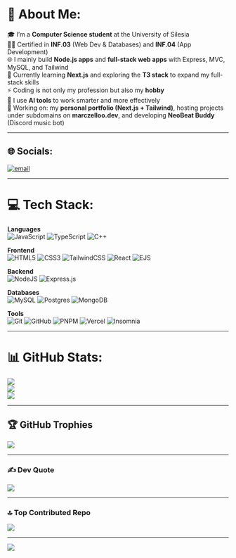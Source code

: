 # 💫 About Me:
🎓 I’m a **Computer Science student** at the University of Silesia  
🧑‍💻 Certified in **INF.03** (Web Dev & Databases) and **INF.04** (App Development)  
🌐 I mainly build **Node.js apps** and **full-stack web apps** with Express, MVC, MySQL, and Tailwind  
🚀 Currently learning **Next.js** and exploring the **T3 stack** to expand my full-stack skills  
⚡ Coding is not only my profession but also my **hobby**  
🤖 I use **AI tools** to work smarter and more effectively  
🔭 Working on: my **personal portfolio (Next.js + Tailwind)**, hosting projects under subdomains on **marczelloo.dev**, and developing **NeoBeat Buddy** (Discord music bot)  

---

## 🌐 Socials:
[![email](https://img.shields.io/badge/Email-D14836?logo=gmail&logoColor=white)](mailto:moskwamarcel@gmail.com)  

---

# 💻 Tech Stack:

**Languages**  
![JavaScript](https://img.shields.io/badge/javascript-%23323330.svg?style=flat&logo=javascript&logoColor=%23F7DF1E) 
![TypeScript](https://img.shields.io/badge/typescript-%23007ACC.svg?style=flat&logo=typescript&logoColor=white) 
![C++](https://img.shields.io/badge/c++-%2300599C.svg?style=flat&logo=c%2B%2B&logoColor=white)  

**Frontend**  
![HTML5](https://img.shields.io/badge/html5-%23E34F26.svg?style=flat&logo=html5&logoColor=white) 
![CSS3](https://img.shields.io/badge/css3-%231572B6.svg?style=flat&logo=css3&logoColor=white) 
![TailwindCSS](https://img.shields.io/badge/tailwindcss-%2338B2AC.svg?style=flat&logo=tailwind-css&logoColor=white) 
![React](https://img.shields.io/badge/react-%2320232a.svg?style=flat&logo=react&logoColor=%2361DAFB) 
![EJS](https://img.shields.io/badge/ejs-%23B4CA65.svg?style=flat&logo=ejs&logoColor=black)  

**Backend**  
![NodeJS](https://img.shields.io/badge/node.js-6DA55F?style=flat&logo=node.js&logoColor=white) 
![Express.js](https://img.shields.io/badge/express.js-%23404d59.svg?style=flat&logo=express&logoColor=%2361DAFB)  

**Databases**  
![MySQL](https://img.shields.io/badge/mysql-4479A1.svg?style=flat&logo=mysql&logoColor=white) 
![Postgres](https://img.shields.io/badge/postgres-%23316192.svg?style=flat&logo=postgresql&logoColor=white) 
![MongoDB](https://img.shields.io/badge/mongodb-%234ea94b.svg?style=flat&logo=mongodb&logoColor=white)  

**Tools**  
![Git](https://img.shields.io/badge/git-%23F05033.svg?style=flat&logo=git&logoColor=white) 
![GitHub](https://img.shields.io/badge/github-%23121011.svg?style=flat&logo=github&logoColor=white) 
![PNPM](https://img.shields.io/badge/pnpm-%234a4a4a.svg?style=flat&logo=pnpm&logoColor=f69220) 
![Vercel](https://img.shields.io/badge/vercel-%23000000.svg?style=flat&logo=vercel&logoColor=white) 
![Insomnia](https://img.shields.io/badge/Insomnia-black?style=flat&logo=insomnia&logoColor=5849BE)  


---

# 📊 GitHub Stats:
![](https://github-readme-stats.vercel.app/api?username=Marczelloo&theme=dark&hide_border=false&include_all_commits=true&count_private=true)<br/>
![](https://nirzak-streak-stats.vercel.app/?user=Marczelloo&theme=dark&hide_border=false)<br/>
![](https://github-readme-stats.vercel.app/api/top-langs/?username=Marczelloo&theme=dark&hide_border=false&include_all_commits=true&count_private=true&layout=compact)

---

## 🏆 GitHub Trophies
![](https://github-profile-trophy.vercel.app/?username=Marczelloo&theme=radical&no-frame=false&no-bg=true&margin-w=4)

---

### ✍️ Dev Quote
![](https://quotes-github-readme.vercel.app/api?type=horizontal&theme=radical)

---

### 🔝 Top Contributed Repo
![](https://github-contributor-stats.vercel.app/api?username=Marczelloo&limit=5&theme=dark&combine_all_yearly_contributions=true)

---

[![](https://visitcount.itsvg.in/api?id=Marczelloo&icon=0&color=0)](https://visitcount.itsvg.in)

<!-- Proudly created with GPRM ( https://gprm.itsvg.in ) -->
